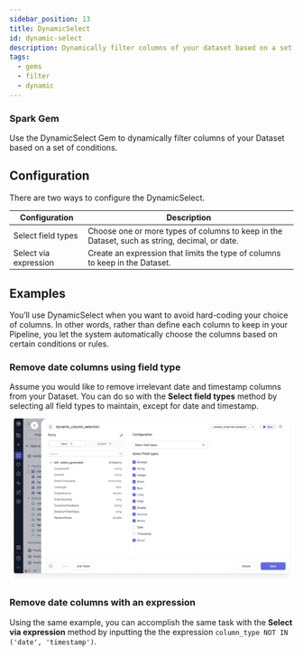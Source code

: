 ```yaml
---
sidebar_position: 13
title: DynamicSelect
id: dynamic-select
description: Dynamically filter columns of your dataset based on a set of conditions.
tags:
  - gems
  - filter
  - dynamic
---
```


<h3><span class="badge rounded-pill text-bg-light">Spark Gem</span></h3>

Use the DynamicSelect Gem to dynamically filter columns of your Dataset based on a set of conditions.

## Configuration

There are two ways to configure the DynamicSelect.

| Configuration         | Description                                                                                   |
| --------------------- | --------------------------------------------------------------------------------------------- |
| Select field types    | Choose one or more types of columns to keep in the Dataset, such as string, decimal, or date. |
| Select via expression | Create an expression that limits the type of columns to keep in the Dataset.                  |

## Examples

You’ll use DynamicSelect when you want to avoid hard-coding your choice of columns. In other words, rather than define each column to keep in your Pipeline, you let the system automatically choose the columns based on certain conditions or rules.

### Remove date columns using field type

Assume you would like to remove irrelevant date and timestamp columns from your Dataset. You can do so with the **Select field types** method by selecting all field types to maintain, except for date and timestamp.

![Keep all columns except Date and Timestamp column using the visual interface](./img/remove-date-timestamp.png)

### Remove date columns with an expression

Using the same example, you can accomplish the same task with the **Select via expression** method by inputting the the expression `column_type NOT IN ('date', 'timestamp')`.
